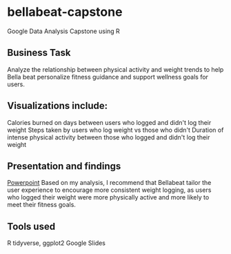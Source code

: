 # bellabeat-capstone
Google Data Analysis Capstone using R

## Business Task
Analyze the relationship between physical activity and weight trends to help Bella beat personalize fitness guidance and support wellness goals for users.

## Visualizations include: 
Calories burned on days between users who logged and didn't log their weight
Steps taken by users who log weight vs those who didn't
Duration of intense physical activity between those who logged and didn't log their weight

## Presentation and findings
[Powerpoint](./https://docs.google.com/presentation/d/1MCfZBCSk3EIMnsgGrMGrtF-C6EHfO80BE4vOOS4lurk/edit?usp=sharing)
Based on my analysis, I recommend that Bellabeat tailor the user experience to encourage more consistent weight logging, as users who logged their weight were more physically active and more likely to meet their fitness goals. 

## Tools used
R
tidyverse, ggplot2
Google Slides
